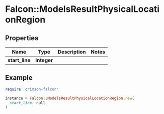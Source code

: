 # Falcon::ModelsResultPhysicalLocationRegion

## Properties

| Name | Type | Description | Notes |
| ---- | ---- | ----------- | ----- |
| **start_line** | **Integer** |  |  |

## Example

```ruby
require 'crimson-falcon'

instance = Falcon::ModelsResultPhysicalLocationRegion.new(
  start_line: null
)
```


